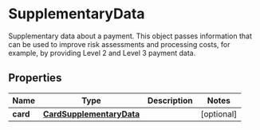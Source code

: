 

# SupplementaryData

Supplementary data about a payment. This object passes information that can be used to improve risk assessments and processing costs, for example, by providing Level 2 and Level 3 payment data.

## Properties

| Name | Type | Description | Notes |
|------------ | ------------- | ------------- | -------------|
|**card** | [**CardSupplementaryData**](CardSupplementaryData.md) |  |  [optional] |



